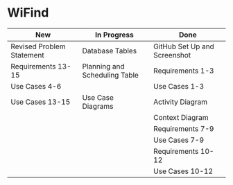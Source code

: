 # WiFind

| New | In Progress | Done |
| --- | ----------- | ---- |
| Revised Problem Statement | Database Tables | GitHub Set Up and Screenshot |
| Requirements 13-15 | Planning and Scheduling Table | Requirements 1-3 |
| Use Cases 4-6 |  | Use Cases 1-3 |
| Use Cases 13-15 | Use Case Diagrams | Activity Diagram |
|  |  | Context Diagram |
|  |  | Requirements 7-9 |
|  |  | Use Cases 7-9 |
|  |  | Requirements 10-12 |
|  |  | Use Cases 10-12 |


